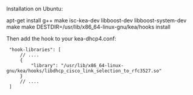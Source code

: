 Installation on Ubuntu:

apt-get install g++ make isc-kea-dev libboost-dev libboost-system-dev
make
make DESTDIR=/usr/lib/x86_64-linux-gnu/kea/hooks install

Then add the hook to your kea-dhcp4.conf:

     "hook-libraries": [
         // ....
         {
             "library": "/usr/lib/x86_64-linux-gnu/kea/hooks/libdhcp_cisco_link_selection_to_rfc3527.so"
         }
         // ....
     ]
